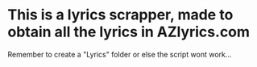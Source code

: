 # This is a lyrics scrapper, made to obtain all the lyrics in AZlyrics.com

Remember to create a "Lyrics" folder or else the script wont work...

